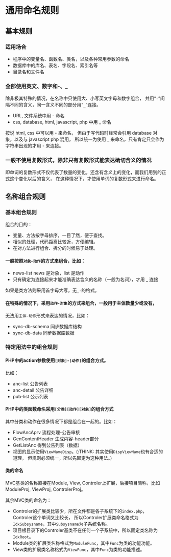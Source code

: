 # 通用命名规则

## 基本规则

### 适用场合

* 程序中的变量名、函数名、类名，以及各种常用参数的命名
* 数据库中的库名、表名、字段名、索引名等
* 目录名和文件名

### 全部使用英文、数字和-、_

除非极其特殊的情况，在名称中只使用大、小写英文字母和数字组合，
并用“`-`”间隔不同的含义，同一含义不同的部分用“`_`”连接。

- URL, 文件系统中用 - 命名
- css, database, html, javascript, php 中用 _ 命名

按说 html, css 中可以用 - 来命名，
但由于写代码时经常会引用 database 对象，以及与 javascript php 混用，
所以统一为使用 _ 来命名，只有肯定只会作为字符串出现的才用 - 来连接。

### 一般不使用复数形式，除非只有复数形式能表达确切含义的情况

即单词的复数形式不仅代表了数量的变化，还含有含义上的变化，而我们用到的正式这个变化以后的含义，
在这种情况下，才使用单词的复数形式来进行命名。


## 名称组合规则

### 基本组合规则

组合的目的：

* 变量、方法按字母排序，一目了然，便于查找。
* 相似的处理，代码距离比较近，方便编辑。
* 在对方法进行组合、拆分的时候易于处理。

#### 一般按照`对象-动作`的方式来组合，比如：

* news-list news 是对象，list 是动作
* 只有确定为连接起来才能准确表达含义的名称（一般为名词），才用 _ 连接

如果是类方法则采用首字母大写，无`_-`的格式。

#### 在特殊的情况下，采用`动作-对象`的方式来组合，一般用于主体数量少或没有，
无法用`主体-动作`形式来表达的情况，比如：

* sync-db-schema 同步数据库结构
* sync-db-data 同步数据库数据

### 特定用法中的组合规则

#### PHP中的action参数使用`[对象]-[动作]`的组合方式。

比如：

* anc-list 公告列表
* anc-detail 公告详细
* pub-list 公示列表

#### PHP中的类函数命名采用`[分类][动作][对象]`的组合方式

其中分类和动作在很多情况下都是组合在一起的。比如：

* FlowAncAprv 流程处理-公告审核
* GenContentHeader 生成内容-header部分
* GetListAnc 得到公告列表（数据）
* 视图的显示使用`ViewNameDisp`。(:THINK: 其实使用`DispViewName`也有合适的道理，
但规则必须统一，所以先固定为这种用法。)

#### 类的命名

MVC基类的名称直接在Module, View, Controler上扩展，后接项目简称，比如ModuleProj, ViewProj,
ControlerProj。

其余MVC类的命名为：

* Controler的扩展类比较少，所在文件都是各子系统下的`index.php`，Controler这个单词又比较长，
所以Controler扩展类命名格式为`IdxSubsysname`，其中`Subsysname`为子系统名称。
* 项目根目录下的Controler基类不在任何一个子系统中，所以固定类名称为`IdxRoot`。
* Module类的扩展类名称格式为`ModuleFunc`，其中`Func`为类的功能功能。
* View类的扩展类名称格式为`ViewFunc`，其中`Func`为类的功能描述。

